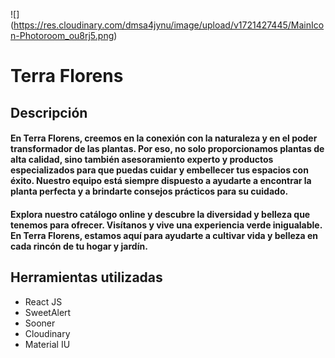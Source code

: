 ![] (https://res.cloudinary.com/dmsa4jynu/image/upload/v1721427445/MainIcon-Photoroom_ou8rj5.png)

# Terra Florens

## Descripción

#### En Terra Florens, creemos en la conexión con la naturaleza y en el poder transformador de las plantas. Por eso, no solo proporcionamos plantas de alta calidad, sino también asesoramiento experto y productos especializados para que puedas cuidar y embellecer tus espacios con éxito. Nuestro equipo está siempre dispuesto a ayudarte a encontrar la planta perfecta y a brindarte consejos prácticos para su cuidado.

#### Explora nuestro catálogo online y descubre la diversidad y belleza que tenemos para ofrecer. Visítanos y vive una experiencia verde inigualable. En Terra Florens, estamos aquí para ayudarte a cultivar vida y belleza en cada rincón de tu hogar y jardín.

## Herramientas utilizadas

- React JS
- SweetAlert
- Sooner
- Cloudinary
- Material IU
